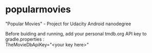 # popularmovies
"Popular Movies" - Project for Udacity Android nanodegree

Before buiding and running, add your personal tmdb.org API key to gradle.properties :
<br>TheMovieDbApiKey="\<your key here\>"
